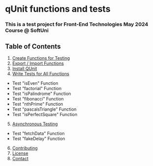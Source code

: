 # qUnit functions and tests

### This is a test project for **Front-End Technologies** May 2024 Course @ SoftUni

## Table of Contents
1. [Create Functions for Testing](#1-Create-Functions-for-Testing)
2. [Export / Import Functions](#CommonJS)
3. [Install QUnit](#Install-QUnit)
4. [Write Tests for All Functions](#Write-Tests-for-All-Functions)
- Test "isEven" Function
- Test "factorial" Function
- Test "isPalindrome" Function
- Test "fibonacci" Function
- Test "nthPrime" Function
- Test "pascalsTriangle" Function
- Test "isPerfectSquare" Function
5. [Asynchronous Testing](#Asynchronous-Testing)
- Test "fetchData" Function
- Test "fakeDelay" Function
6. [Contributing](#Contributing)
7. [License](#License)
8. [Contact](#Contact)
